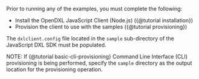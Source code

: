 Prior to running any of the examples, you must complete the following:

* Install the OpenDXL JavaScript Client (Node.js) ({@tutorial installation})
* Provision the client to use with the samples ({@tutorial provisioning})

The `dxlclient.config` file located in the `sample` sub-directory of the
JavaScript DXL SDK must be populated.

NOTE: If {@tutorial basic-cli-provisioning} Command Line Interface (CLI) provisioning is being performed, specify the 
`sample` directory as the output location for the provisioning operation.
